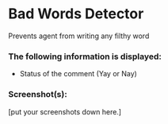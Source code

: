 # Bad Words Detector

Prevents agent from writing any filthy word

### The following information is displayed:

* Status of the comment (Yay or Nay)

### Screenshot(s):
[put your screenshots down here.]
